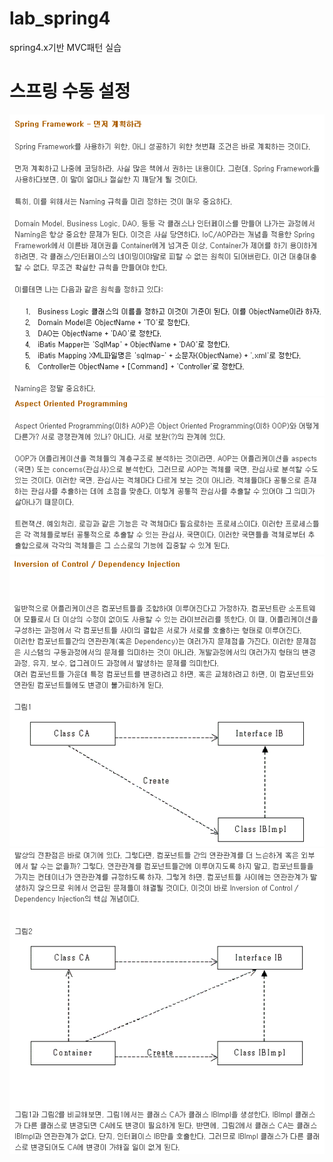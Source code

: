 # lab_spring4

spring4.x기반 MVC패턴 실습

<h1>스프링 수동 설정</h1>
<img src="https://github.com/kim-heetae/lab_spring4/blob/main/images/SpringFramework.gif">
<br/>
<img src="https://github.com/kim-heetae/lab_spring4/blob/main/images/aop.gif">
<br/>
<img src="https://github.com/kim-heetae/lab_spring4/blob/main/images/IoC%2CDI.gif">
<br/>
<img src="https://github.com/kim-heetae/lab_spring4/blob/main/images/IoC%2CDI_2.gif">
<br/>
